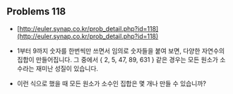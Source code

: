 ## Problems 118

* [http://euler.synap.co.kr/prob_detail.php?id=118](http://euler.synap.co.kr/prob_detail.php?id=118)

* 1부터 9까지 숫자를 한번씩만 쓰면서 임의로 숫자들을 붙여 보면, 다양한 자연수의 집합이 만들어집니다. 그 중에서 { 2, 5, 47, 89, 631 } 같은 경우는 모든 원소가 소수라는 재미난 성질이 있습니다.
* 이런 식으로 했을 때 모든 원소가 소수인 집합은 몇 개나 만들 수 있습니까?